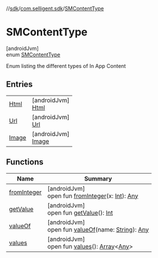 //[sdk](../../../index.md)/[com.selligent.sdk](../index.md)/[SMContentType](index.md)

# SMContentType

[androidJvm]\
enum [SMContentType](index.md)

Enum listing the different types of In App Content

## Entries

| | |
|---|---|
| [Html](-html/index.md) | [androidJvm]<br>[Html](-html/index.md) |
| [Url](-url/index.md) | [androidJvm]<br>[Url](-url/index.md) |
| [Image](-image/index.md) | [androidJvm]<br>[Image](-image/index.md) |

## Functions

| Name | Summary |
|---|---|
| [fromInteger](from-integer.md) | [androidJvm]<br>open fun [fromInteger](from-integer.md)(x: [Int](https://kotlinlang.org/api/latest/jvm/stdlib/kotlin/-int/index.html)): [Any](https://kotlinlang.org/api/latest/jvm/stdlib/kotlin/-any/index.html) |
| [getValue](get-value.md) | [androidJvm]<br>open fun [getValue](get-value.md)(): [Int](https://kotlinlang.org/api/latest/jvm/stdlib/kotlin/-int/index.html) |
| [valueOf](value-of.md) | [androidJvm]<br>open fun [valueOf](value-of.md)(name: [String](https://developer.android.com/reference/kotlin/java/lang/String.html)): [Any](https://kotlinlang.org/api/latest/jvm/stdlib/kotlin/-any/index.html) |
| [values](values.md) | [androidJvm]<br>open fun [values](values.md)(): [Array](https://kotlinlang.org/api/latest/jvm/stdlib/kotlin/-array/index.html)&lt;[Any](https://kotlinlang.org/api/latest/jvm/stdlib/kotlin/-any/index.html)&gt; |
